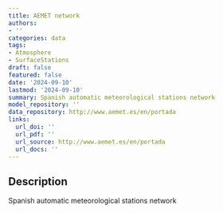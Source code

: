 ```yaml
---
title: AEMET network
authors:
- ''
categories: data
tags:
- Atmosphere
- SurfaceStations
draft: false
featured: false
date: '2024-09-10'
lastmod: '2024-09-10'
summary: Spanish automatic meteorological stations network
model_repository: ''
data_repository: http://www.aemet.es/en/portada
links:
  url_doi: ''
  url_pdf: ''
  url_source: http://www.aemet.es/en/portada
  url_docs: ''
---
```


## Description

Spanish automatic meteorological stations network

